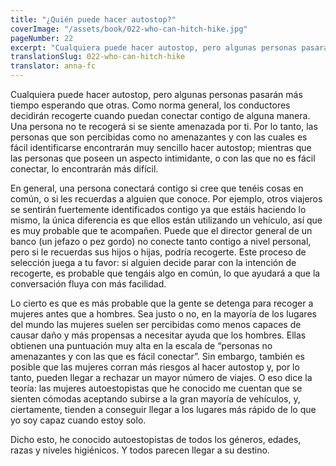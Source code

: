 ```yaml
---
title: "¿Quién puede hacer autostop?"
coverImage: "/assets/book/022-who-can-hitch-hike.jpg"
pageNumber: 22
excerpt: "Cualquiera puede hacer autostop, pero algunas personas pasarán más tiempo esperando que otras."
translationSlug: 022-who-can-hitch-hike
translator: anna-fc
---
```


Cualquiera puede hacer autostop, pero algunas personas pasarán más tiempo esperando que otras. Como norma general, los conductores decidirán recogerte cuando puedan conectar contigo de alguna manera. Una persona no te recogerá si se siente amenazada por ti. Por lo tanto, las personas que son percibidas como no amenazantes y con las cuales es fácil identificarse encontrarán muy sencillo hacer autostop; mientras que las personas que poseen un aspecto intimidante, o con las que no es fácil conectar, lo encontrarán más difícil.

En general, una persona conectará contigo si cree que tenéis cosas en común, o si les recuerdas a alguien que conoce. Por ejemplo, otros viajeros se sentirán fuertemente identificados contigo ya que estáis haciendo lo mismo, la única diferencia es que ellos están utilizando un vehículo, así que es muy probable que te acompañen. Puede que el director general de un banco (un jefazo o pez gordo) no conecte tanto contigo a nivel personal, pero si le recuerdas sus hijos o hijas, podría recogerte. Este proceso de selección juega a tu favor: si alguien decide parar con la intención de recogerte, es probable que tengáis algo en común, lo que ayudará a que la conversación fluya con más facilidad.

Lo cierto es que es más probable que la gente se detenga para recoger a mujeres antes que a hombres. Sea justo o no, en la mayoría de los lugares del mundo las mujeres suelen ser percibidas como menos capaces de causar daño y más propensas a necesitar ayuda que los hombres. Ellas obtienen una puntuación muy alta en la escala de “personas no amenazantes y con las que es fácil conectar”. Sin embargo, también es posible que las mujeres corran más riesgos al hacer autostop y, por lo tanto, pueden llegar a rechazar un mayor número de viajes. O eso dice la teoría: las mujeres autoestopistas que he conocido me cuentan que se sienten cómodas aceptando subirse a la gran mayoría de vehículos, y, ciertamente, tienden a conseguir llegar a los lugares más rápido de lo que yo soy capaz cuando estoy solo.

Dicho esto, he conocido autoestopistas de todos los géneros, edades, razas y niveles higiénicos. Y todos parecen llegar a su destino.
